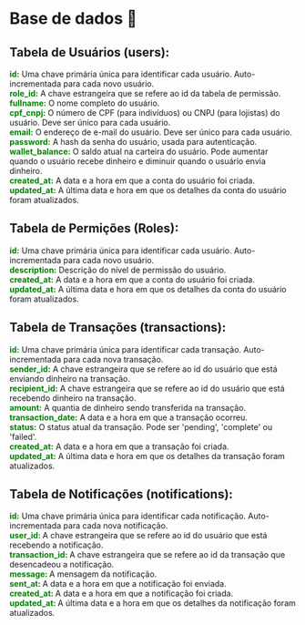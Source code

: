 # Base de dados 🐘

## Tabela de Usuários (users):

<strong style="color:green">id:</strong> Uma chave primária única para identificar cada usuário. Auto-incrementada para cada novo usuário.</br>
<strong style="color:green">role_id:</strong>  A chave estrangeira que se refere ao id da tabela de permissão.</br>
<strong style="color:green">fullname:</strong> O nome completo do usuário.</br>
<strong style="color:green">cpf_cnpj:</strong> O número de CPF (para indivíduos) ou CNPJ (para lojistas) do usuário. Deve ser único para cada usuário.</br>
<strong style="color:green">email:</strong> O endereço de e-mail do usuário. Deve ser único para cada usuário.</br>
<strong style="color:green">password:</strong> A hash da senha do usuário, usada para autenticação.</br>
<strong style="color:green">wallet_balance:</strong> O saldo atual na carteira do usuário. Pode aumentar quando o usuário recebe dinheiro e diminuir quando o usuário envia dinheiro.</br>
<strong style="color:green">created_at:</strong> A data e a hora em que a conta do usuário foi criada.</br>
<strong style="color:green">updated_at:</strong> A última data e hora em que os detalhes da conta do usuário foram atualizados.</br>


## Tabela de Permições (Roles):

<strong style="color:green">id:</strong> Uma chave primária única para identificar cada usuário. Auto-incrementada para cada novo usuário.</br>
<strong style="color:green">description:</strong> Descrição do nível de permissão do usuário.</br>
<strong style="color:green">created_at:</strong> A data e a hora em que a conta do usuário foi criada.</br>
<strong style="color:green">updated_at:</strong> A última data e hora em que os detalhes da conta do usuário foram atualizados.</br>



## Tabela de Transações (transactions):

<strong style="color:green">id:</strong> Uma chave primária única para identificar cada transação. Auto-incrementada para cada nova transação.</br>
<strong style="color:green">sender_id:</strong> A chave estrangeira que se refere ao id do usuário que está enviando dinheiro na transação.</br>
<strong style="color:green">recipient_id:</strong> A chave estrangeira que se refere ao id do usuário que está recebendo dinheiro na transação.</br>
<strong style="color:green">amount:</strong> A quantia de dinheiro sendo transferida na transação.</br>
<strong style="color:green">transaction_date:</strong> A data e a hora em que a transação ocorreu.</br>
<strong style="color:green">status:</strong> O status atual da transação. Pode ser 'pending', 'complete' ou 'failed'.</br>
<strong style="color:green">created_at:</strong> A data e a hora em que a transação foi criada.</br>
<strong style="color:green">updated_at:</strong> A última data e hora em que os detalhes da transação foram atualizados.</br>

## Tabela de Notificações (notifications):

<strong style="color:green"> id:</strong> Uma chave primária única para identificar cada notificação. Auto-incrementada para cada nova notificação. </br>
<strong style="color:green"> user_id: </strong> A chave estrangeira que se refere ao id do usuário que está recebendo a notificação. </br>
<strong style="color:green"> transaction_id: </strong> A chave estrangeira que se refere ao id da transação que desencadeou a notificação. </br>
<strong style="color:green"> message: </strong> A mensagem da notificação. </br>
<strong style="color:green"> sent_at: </strong> A data e a hora em que a notificação foi enviada. </br>
<strong style="color:green"> created_at: </strong> A data e a hora em que a notificação foi criada. </br>
<strong style="color:green"> updated_at: </strong> A última data e a hora em que os detalhes da notificação foram atualizados. </br>